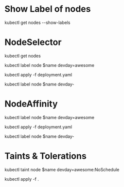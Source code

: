 # Show Label of nodes
kubectl get nodes --show-labels

# NodeSelector
kubectl get nodes

kubectl label node $name devday=awesome

kubectl apply -f deployment.yaml

kubectl label node $name devday-

# NodeAffinity
kubectl label node $name devday=awesome

kubectl apply -f deployment.yaml

kubectl label node $name devday-

# Taints & Tolerations
kubectl taint node $name devday=awesome:NoSchedule

kubectl apply -f .
